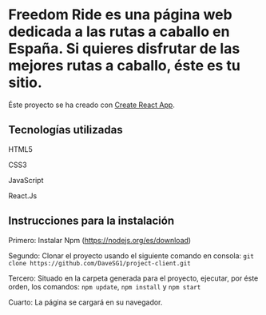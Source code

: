 # Freedom Ride es una página web dedicada a las rutas a caballo en España. Si quieres disfrutar de las mejores rutas a caballo, éste es tu sitio.

Éste proyecto se ha creado con [Create React App](https://github.com/facebook/create-react-app).

## Tecnologías utilizadas

HTML5

CSS3

JavaScript

React.Js


## Instrucciones para la instalación

Primero: Instalar Npm (https://nodejs.org/es/download)

Segundo: Clonar el proyecto usando el siguiente comando en consola: `git clone https://github.com/DaveSG1/project-client.git`

Tercero: Situado en la carpeta generada para el proyecto, ejecutar, por éste orden, los comandos: `npm update`, `npm install` y `npm start`

Cuarto: La página se cargará en su navegador.
